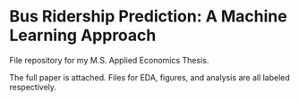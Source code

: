 # Bus Ridership Prediction: A Machine Learning Approach

File repository for my M.S. Applied Economics Thesis.

The full paper is attached. Files for EDA, figures, and analysis are all labeled respectively.
